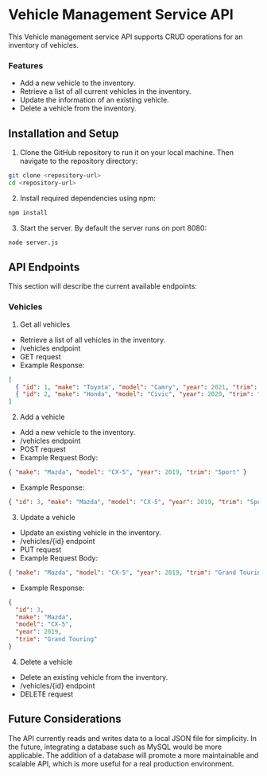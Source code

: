 # Vehicle Management Service API

This Vehicle management service API supports CRUD operations for an inventory of vehicles.

### Features

- Add a new vehicle to the inventory.
- Retrieve a list of all current vehicles in the inventory.
- Update the information of an existing vehicle.
- Delete a vehicle from the inventory.

## Installation and Setup

1. Clone the GitHub repository to run it on your local machine. Then navigate to the repository directory:

```bash
git clone <repository-url>
cd <repository-url>
```

2. Install required dependencies using npm:

```javascript
npm install
```

3. Start the server. By default the server runs on port 8080:

```bash
node server.js
```

## API Endpoints

This section will describe the current available endpoints:

### Vehicles

1. Get all vehicles

- Retrieve a list of all vehicles in the inventory.
- /vehicles endpoint
- GET request
- Example Response:

```json
[
  { "id": 1, "make": "Toyota", "model": "Camry", "year": 2021, "trim": "LE" },
  { "id": 2, "make": "Honda", "model": "Civic", "year": 2020, "trim": "EX" }
]
```

2. Add a vehicle

- Add a new vehicle to the inventory.
- /vehicles endpoint
- POST request
- Example Request Body:

```json
{ "make": "Mazda", "model": "CX-5", "year": 2019, "trim": "Sport" }
```

- Example Response:

```json
{ "id": 3, "make": "Mazda", "model": "CX-5", "year": 2019, "trim": "Sport" }
```

3. Update a vehicle

- Update an existing vehicle in the inventory.
- /vehicles/{id} endpoint
- PUT request
- Example Request Body:

```json
{ "make": "Mazda", "model": "CX-5", "year": 2019, "trim": "Grand Touring" }
```

- Example Response:

```json
{
  "id": 3,
  "make": "Mazda",
  "model": "CX-5",
  "year": 2019,
  "trim": "Grand Touring"
}
```

4. Delete a vehicle

- Delete an existing vehicle from the inventory.
- /vehicles/{id} endpoint
- DELETE request

## Future Considerations

The API currently reads and writes data to a local JSON file for simplicity. In the future, integrating a database such as MySQL would be more applicable. The addition of a database will promote a more maintainable and scalable API, which is more useful for a real production environment.
